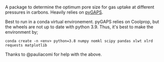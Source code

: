 A package to determine the optimum pore size for gas uptake at different 
pressures in carbons. Heavily relies on [pyGAPS](https://github.com/pauliacomi/pyGAPS).

Best to run in a conda virtual environement. pyGAPS relies on Coolprop, but the wheels are not up to date with python 3.9. Thus, it's best to make the environment by;

`conda create -n <env> python=3.8 numpy nomkl scipy pandas xlwt xlrd requests matplotlib`

Thanks to @pauliacomi for help with the above.
